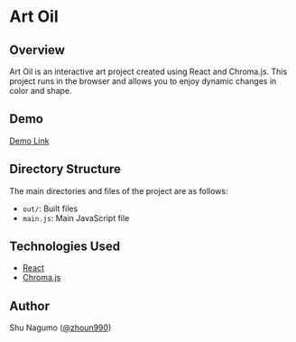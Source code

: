 # Art Oil

## Overview
Art Oil is an interactive art project created using React and Chroma.js. This project runs in the browser and allows you to enjoy dynamic changes in color and shape.

## Demo
[Demo Link](https://github.com/zhoun990/art_oil)


## Directory Structure
The main directories and files of the project are as follows:

- `out/`: Built files
- `main.js`: Main JavaScript file

## Technologies Used
- [React](https://reactjs.org/)
- [Chroma.js](https://gka.github.io/chroma.js/)


## Author
Shu Nagumo ([@zhoun990](https://github.com/zhoun990))